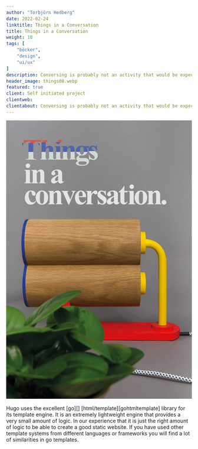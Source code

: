 ```yaml
---
author: "Torbjörn Hedberg"
date: 2022-02-24
linktitle: Things in a Conversation
title: Things in a Conversation
weight: 10
tags: [
    "böcker",
    "design",
    "ui/ux"
]
description: Conversing is probably not an activity that would be expected between any objects, hence it breaks with certain preconceived expectations. Both in how the objects could be understood, but also in how the perception of the conversation is to be interpreted in this situation. What are they, and what are they talking about?
header_image: things08.webp
featured: true
client: Self initiated project
clientweb:
clientabout: Conversing is probably not an activity that would be expected between any objects, hence it breaks with certain preconceived expectations. Both in how the objects could be understood, but also in how the perception of the conversation is to be interpreted in this situation. What are they, and what are they talking about?
---
```


![Header example](things08.webp)

Hugo uses the excellent [go][] [html/template][gohtmltemplate] library for
its template engine. It is an extremely lightweight engine that provides a very
small amount of logic. In our experience that it is just the right amount of
logic to be able to create a good static website. If you have used other
template systems from different languages or frameworks you will find a lot of
similarities in go templates.

